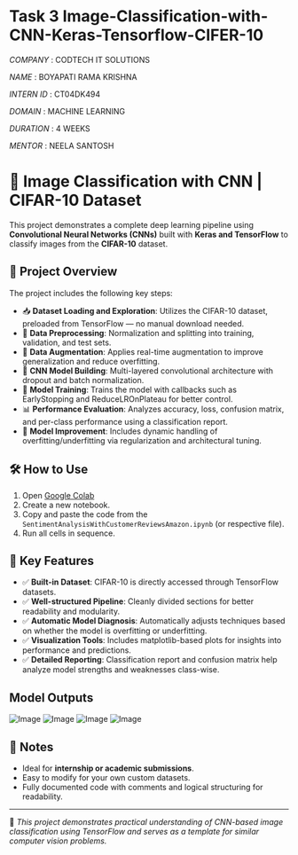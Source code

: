# Task 3 Image-Classification-with-CNN-Keras-Tensorflow-CIFER-10

*COMPANY* : CODTECH IT SOLUTIONS

*NAME* : BOYAPATI RAMA KRISHNA

*INTERN ID* : CT04DK494

*DOMAIN* : MACHINE LEARNING

*DURATION* : 4 WEEKS

*MENTOR* : NEELA SANTOSH

# 🧠 Image Classification with CNN | CIFAR-10 Dataset

This project demonstrates a complete deep learning pipeline using **Convolutional Neural Networks (CNNs)** built with **Keras and TensorFlow** to classify images from the **CIFAR-10** dataset.

## 🚀 Project Overview

The project includes the following key steps:

- 📥 **Dataset Loading and Exploration**: Utilizes the CIFAR-10 dataset, preloaded from TensorFlow — no manual download needed.
- 🧹 **Data Preprocessing**: Normalization and splitting into training, validation, and test sets.
- 🔁 **Data Augmentation**: Applies real-time augmentation to improve generalization and reduce overfitting.
- 🧠 **CNN Model Building**: Multi-layered convolutional architecture with dropout and batch normalization.
- 🎯 **Model Training**: Trains the model with callbacks such as EarlyStopping and ReduceLROnPlateau for better control.
- 📊 **Performance Evaluation**: Analyzes accuracy, loss, confusion matrix, and per-class performance using a classification report.
- 🔧 **Model Improvement**: Includes dynamic handling of overfitting/underfitting via regularization and architectural tuning.

## 🛠️ How to Use

1. Open [Google Colab](https://colab.research.google.com/)
2. Create a new notebook.
3. Copy and paste the code from the `SentimentAnalysisWithCustomerReviewsAmazon.ipynb` (or respective file).
4. Run all cells in sequence.

## 🌟 Key Features

- ✅ **Built-in Dataset**: CIFAR-10 is directly accessed through TensorFlow datasets.
- ✅ **Well-structured Pipeline**: Cleanly divided sections for better readability and modularity.
- ✅ **Automatic Model Diagnosis**: Automatically adjusts techniques based on whether the model is overfitting or underfitting.
- ✅ **Visualization Tools**: Includes matplotlib-based plots for insights into performance and predictions.
- ✅ **Detailed Reporting**: Classification report and confusion matrix help analyze model strengths and weaknesses class-wise.

## Model Outputs

![Image](https://github.com/user-attachments/assets/5eedc9f1-db93-4ae8-9ce9-29c89869a20b)
![Image](https://github.com/user-attachments/assets/9c31a99f-cab6-49b1-b873-ec0630b11c93)
![Image](https://github.com/user-attachments/assets/85efe572-456d-4811-aaf0-a3335a2144f1)
![Image](https://github.com/user-attachments/assets/bb24cd9c-8967-476e-8365-c35904542a9b)

## 📌 Notes

- Ideal for **internship or academic submissions**.
- Easy to modify for your own custom datasets.
- Fully documented code with comments and logical structuring for readability.

---

🧠 *This project demonstrates practical understanding of CNN-based image classification using TensorFlow and serves as a template for similar computer vision problems.*

